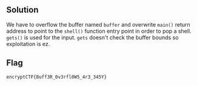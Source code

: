 ## Solution
We have to overflow the buffer named `buffer` and overwrite `main()` return address to point to the `shell()` function entry point in order to pop a shell.
`gets()` is used for the input. `gets` doesn't check the buffer bounds so exploitation is ez.

## Flag
`encryptCTF{Buff3R_0v3rfl0W5_4r3_345Y}`
